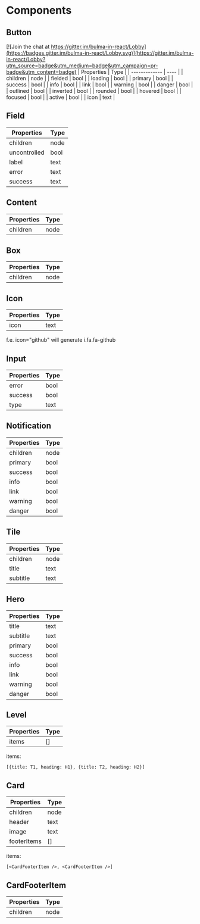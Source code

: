 # Components
## Button

[![Join the chat at https://gitter.im/bulma-in-react/Lobby](https://badges.gitter.im/bulma-in-react/Lobby.svg)](https://gitter.im/bulma-in-react/Lobby?utm_source=badge&utm_medium=badge&utm_campaign=pr-badge&utm_content=badge)
| Properties    | Type |
| ------------- | ---- |
| children      | node |
| fielded       | bool |
| loading       | bool |
| primary       | bool |
| success       | bool |
| info          | bool |
| link          | bool |
| warning       | bool |
| danger        | bool |
| outlined      | bool |
| inverted      | bool |
| rounded       | bool |
| hovered       | bool |
| focused       | bool |
| active        | bool |
| icon          | text |
## Field
| Properties    | Type |
| ------------- | -----|
| children      | node |
| uncontrolled  | bool |
| label         | text |
| error         | text |
| success       | text |
## Content
| Properties    | Type |
| ------------- | ---- |
| children      | node |
## Box
| Properties    | Type |
| ------------- | ---- |
| children      | node |
## Icon
| Properties    | Type |
| ------------- | ---- |
| icon          | text |

f.e. icon="github" will generate i.fa.fa-github
## Input
| Properties    | Type |
| ------------- | ---- |
| error         | bool |
| success       | bool |
| type          | text |
## Notification
| Properties    | Type |
| ------------- | ---- |
| children      | node |
| primary       | bool |
| success       | bool |
| info          | bool |
| link          | bool |
| warning       | bool |
| danger        | bool |
## Tile
| Properties    | Type |
| ------------- | ---- |
| children      | node |
| title         | text |
| subtitle      | text |
## Hero
| Properties    | Type |
| ------------- | ---- |
| title         | text |
| subtitle      | text |
| primary       | bool |
| success       | bool |
| info          | bool |
| link          | bool |
| warning       | bool |
| danger        | bool |
## Level
| Properties    | Type |
| ------------- | ---- |
| items         | []   |

items:
```
[{title: T1, heading: H1}, {title: T2, heading: H2}]
```
## Card
| Properties    | Type |
| ------------- | ---- |
| children      | node |
| header        | text |
| image         | text |
| footerItems   | []   |

items:
```
[<CardFooterItem />, <CardFooterItem />]
```
## CardFooterItem
| Properties    | Type |
| ------------- | ---- |
| children      | node |
